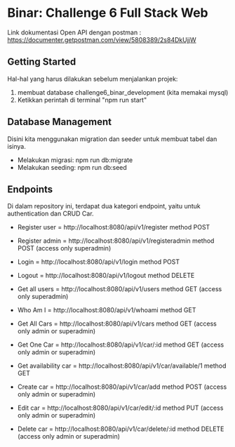# Binar: Challenge 6 Full Stack Web

Link dokumentasi Open API dengan postman : https://documenter.getpostman.com/view/5808389/2s84DkUjjW

## Getting Started

Hal-hal yang harus dilakukan sebelum menjalankan projek:

1. membuat database challenge6_binar_development (kita memakai mysql)
2. Ketikkan perintah di terminal "npm run start"

## Database Management

Disini kita menggunakan migration dan seeder untuk membuat tabel dan isinya.

- Melakukan migrasi: npm run db:migrate
- Melakukan seeding: npm run db:seed

## Endpoints

Di dalam repository ini, terdapat dua kategori endpoint, yaitu untuk authentication dan CRUD Car.

- Register user = http://localhost:8080/api/v1/register method POST
- Register admin = http://localhost:8080/api/v1/registeradmin method POST (access only superadmin)
- Login = http://localhost:8080/api/v1/login method POST
- Logout = http://localhost:8080/api/v1/logout method DELETE
- Get all users = http://localhost:8080/api/v1/users method GET (access only superadmin)
- Who Am I = http://localhost:8080/api/v1/whoami method GET

- Get All Cars = http://localhost:8080/api/v1/cars method GET (access only admin or superadmin)
- Get One Car = http://localhost:8080/api/v1/car/:id method GET (access only admin or superadmin)
- Get availability car = http://localhost:8080/api/v1/car/available/1 method GET
- Create car = http://localhost:8080/api/v1/car/add method POST (access only admin or superadmin)
- Edit car = http://localhost:8080/api/v1/car/edit/:id method PUT (access only admin or superadmin)
- Delete car = http://localhost:8080/api/v1/car/delete/:id method DELETE (access only admin or superadmin)

```

```
